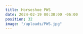 ```yaml
---
title: Horseshoe PWS
date: 2024-02-19 00:30:00 -06:00
position: 32
image: "/uploads/PWS.jpg"
---
```


